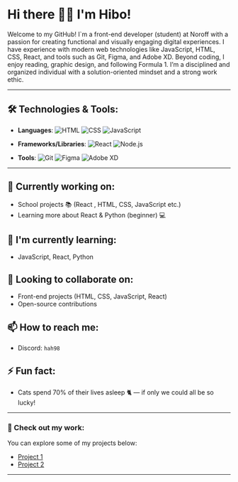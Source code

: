 # Hi there 👋💚 I'm Hibo!

Welcome to my GitHub! I`m a front-end developer (student) at Noroff with a passion for creating functional and visually engaging digital experiences. I have experience with modern web technologies like JavaScript, HTML, CSS, React, and tools such as Git, Figma, and Adobe XD. Beyond coding, I enjoy reading, graphic design, and following Formula 1. I’m a disciplined and organized individual with a solution-oriented mindset and a strong work ethic. 

---


## 🛠️ Technologies & Tools:

- **Languages**: 
  ![HTML](https://img.shields.io/badge/HTML-3776AB?style=flat&logo=html5&logoColor=white) ![CSS](https://img.shields.io/badge/CSS-1572B6?style=flat&logo=css3&logoColor=white) ![JavaScript](https://img.shields.io/badge/JavaScript-F7DF1E?style=flat&logo=javascript&logoColor=black)
  
- **Frameworks/Libraries**:
  ![React](https://img.shields.io/badge/React-61DAFB?style=flat&logo=react&logoColor=black) ![Node.js](https://img.shields.io/badge/Node.js-339933?style=flat&logo=node.js&logoColor=white)

- **Tools**:
  ![Git](https://img.shields.io/badge/Git-F05032?style=flat&logo=git&logoColor=white) ![Figma](https://img.shields.io/badge/Figma-F24E1E?style=flat&logo=figma&logoColor=white) ![Adobe XD](https://img.shields.io/badge/Adobe_XD-FF61F6?style=flat&logo=adobe-xd&logoColor=white)

---



## 🔭 Currently working on:
- School projects 📚 (React , HTML, CSS, JavaScript etc.)
- Learning more about React & Python (beginner) 💻

## 🌱 I'm currently learning:
- JavaScript, React, Python

## 👯 Looking to collaborate on:
- Front-end projects (HTML, CSS, JavaScript, React)
- Open-source contributions

## 📫 How to reach me:
- Discord: `hah98`

## ⚡ Fun fact:
- Cats spend 70% of their lives asleep 🐈 — if only we could all be so lucky!

---


### 📸 Check out my work:
You can explore some of my projects below:
- [Project 1](https://github.com/hah98/JavaScript-Frameworks-CA) 
- [Project 2](https://github.com/hah98/SP2-CA)

---


